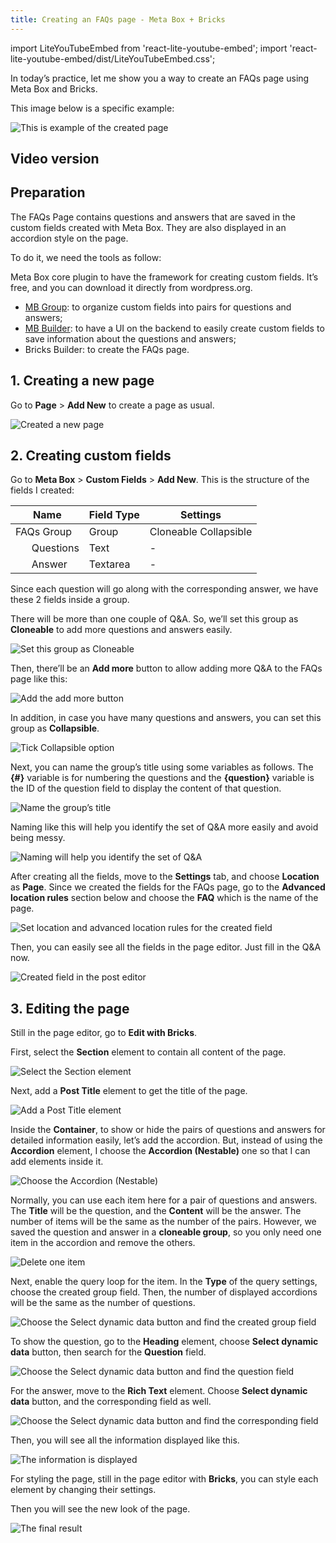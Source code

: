 ```yaml
---
title: Creating an FAQs page - Meta Box + Bricks
---
```


import LiteYouTubeEmbed from 'react-lite-youtube-embed';
import 'react-lite-youtube-embed/dist/LiteYouTubeEmbed.css';

In today’s practice, let me show you a way to create an FAQs page using Meta Box and Bricks.

This image below is a specific example:

![This is example of the created page](https://imgur.elightup.com/q8DrPFt.png)

## Video version

<LiteYouTubeEmbed id='SXo6s4y_XGs' />

## Preparation

The FAQs Page contains questions and answers that are saved in the custom fields created with Meta Box. They are also displayed in an accordion style on the page.

To do it, we need the tools as follow:

Meta Box core plugin to have the framework for creating custom fields. It’s free, and you can download it directly from wordpress.org.
* [MB Group](https://metabox.io/plugins/meta-box-group/): to organize custom fields into pairs for questions and answers;
* [MB Builder](https://metabox.io/plugins/meta-box-builder/): to have a UI on the backend to easily create custom fields to save information about the questions and answers;
* Bricks Builder: to create the FAQs page.

## 1. Creating a new page

Go to **Page** > **Add New** to create a page as usual.

![Created a new page](https://imgur.elightup.com/z303DwT.png)

## 2. Creating custom fields

Go to **Meta Box** > **Custom Fields** > **Add New**. This is the structure of the fields I created:

|      Name       | Field Type |       Settings        |
|-----------------|------------|-----------------------|
|   FAQs Group    |   Group    | Cloneable Collapsible |
|       Questions |    Text    |           -           |
|        Answer   |  Textarea  |           -           |

Since each question will go along with the corresponding answer, we have these 2 fields inside a group.

There will be more than one couple of Q&A. So, we’ll set this group as **Cloneable** to add more questions and answers easily.

![Set this group as Cloneable](https://imgur.elightup.com/ihrV9BB.png)

Then, there’ll be an **Add more** button to allow adding more Q&A to the FAQs page like this:

![Add the add more button](https://imgur.elightup.com/SNfVGgF.png)

In addition, in case you have many questions and answers, you can set this group as **Collapsible**.

![Tick Collapsible option](https://imgur.elightup.com/JqD5lpX.png)

Next, you can name the group’s title using some variables as follows. The **{#}** variable is for numbering the questions and the **{question}** variable is the ID of the question field to display the content of that question.

![Name the group’s title](https://imgur.elightup.com/q6FxvGc.png)

Naming like this will help you identify the set of Q&A more easily and avoid being messy.

![Naming will help you identify the set of Q&A](https://imgur.elightup.com/6En8OdT.png)

After creating all the fields, move to the **Settings** tab, and choose **Location** as **Page**. Since we created the fields for the FAQs page, go to the **Advanced location rules** section below and choose the **FAQ** which is the name of the page.

![Set location and advanced location rules for the created field](https://imgur.elightup.com/EMtO8ii.png)

Then, you can easily see all the fields in the page editor. Just fill in the Q&A now.

![Created field in the post editor](https://imgur.elightup.com/uXQ6nQF.png)

## 3. Editing the page

Still in the page editor, go to **Edit with Bricks**.

First, select the **Section** element to contain all content of the page.

![Select the Section element](https://imgur.elightup.com/Tj20VMP.png)

Next, add a **Post Title** element to get the title of the page.

![Add a Post Title element](https://imgur.elightup.com/ahlSxrH.png)

Inside the **Container**, to show or hide the pairs of questions and answers for detailed information easily, let’s add the accordion. But, instead of using the **Accordion** element, I choose the **Accordion (Nestable)** one so that I can add elements inside it.

![Choose the Accordion (Nestable)](https://imgur.elightup.com/lVauYF1.png)

Normally, you can use each item here for a pair of questions and answers. The **Title** will be the question, and the **Content** will be the answer. The number of items will be the same as the number of the pairs. However, we saved the question and answer in a **cloneable group**, so you only need one item in the accordion and remove the others.

![Delete one item](https://imgur.elightup.com/CT7v3uA.png)

Next, enable the query loop for the item. In the **Type** of the query settings, choose the created group field. Then, the number of displayed accordions will be the same as the number of questions.

![Choose the Select dynamic data button and find the created group field](https://imgur.elightup.com/pbYfndY.png)

To show the question, go to the **Heading** element, choose **Select dynamic data** button, then search for the **Question** field.

![Choose the Select dynamic data button and find the question field](https://imgur.elightup.com/iz2ggzw.png)

For the answer, move to the **Rich Text** element. Choose **Select dynamic data** button, and the corresponding field as well.

![Choose the Select dynamic data button and find the corresponding field](https://imgur.elightup.com/4IhD5fi.png)

Then, you will see all the information displayed like this.

![The information is displayed](https://imgur.elightup.com/sK4OeLy.png)

For styling the page, still in the page editor with **Bricks**, you can style each element by changing their settings.

Then you will see the new look of the page.

![The final result](https://imgur.elightup.com/q8DrPFt.png)
